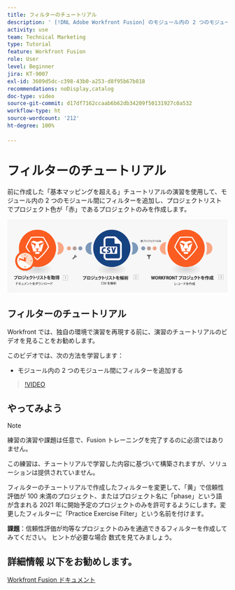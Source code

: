 ```yaml
---
title: フィルターのチュートリアル
description: ' [!DNL Adobe Workfront Fusion] のモジュール内の 2 つのモジュール間にフィルターを追加する方法を説明します。'
activity: use
team: Technical Marketing
type: Tutorial
feature: Workfront Fusion
role: User
level: Beginner
jira: KT-9007
exl-id: 3609d5dc-c398-43b0-a253-d8f95b67b818
recommendations: noDisplay,catalog
doc-type: video
source-git-commit: d17df7162ccaab6b62db34209f50131927c0a532
workflow-type: ht
source-wordcount: '212'
ht-degree: 100%

---
```


# フィルターのチュートリアル

前に作成した「基本マッピングを超える」チュートリアルの演習を使用して、モジュール内の 2 つのモジュール間にフィルターを追加し、プロジェクトリストでプロジェクト色が「赤」であるプロジェクトのみを作成します。

![Fusion シナリオの画像](assets/understand-the-basics-2.png)

## フィルターのチュートリアル

Workfront では、独自の環境で演習を再現する前に、演習のチュートリアルのビデオを見ることをお勧めします。

このビデオでは、次の方法を学習します：

* モジュール内の 2 つのモジュール間にフィルターを追加する

>[!VIDEO](https://video.tv.adobe.com/v/3416486/?quality=12&learn=on&enablevpops&captions=jpn)


## やってみよう

>[!NOTE]
>
>練習の演習や課題は任意で、Fusion トレーニングを完了するのに必須ではありません。

この練習は、チュートリアルで学習した内容に基づいて構築されますが、ソリューションは提供されていません。

フィルターのチュートリアルで作成したフィルターを変更して、「黄」で信頼性評価が 100 未満のプロジェクト、またはプロジェクト名に「phase」という語が含まれる 2021 年に開始予定のプロジェクトのみを許可するようにします。変更したフィルターに「Practice Exercise Filter」という名前を付けます。

**課題**：信頼性評価が均等なプロジェクトのみを通過できるフィルターを作成してみてください。 ヒントが必要な場合 数式を見てみましょう。

## 詳細情報 以下をお勧めします。

[Workfront Fusion ドキュメント](https://experienceleague.adobe.com/docs/workfront/using/adobe-workfront-fusion/workfront-fusion-2.html?lang=ja)
